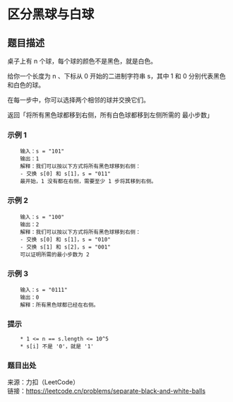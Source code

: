 # 区分黑球与白球

## 题目描述

桌子上有 n 个球，每个球的颜色不是黑色，就是白色。

给你一个长度为 n 、下标从 0 开始的二进制字符串 s，其中 1 和 0 分别代表黑色和白色的球。

在每一步中，你可以选择两个相邻的球并交换它们。

返回「将所有黑色球都移到右侧，所有白色球都移到左侧所需的 最小步数」

### 示例 1

```text
    输入：s = "101"
    输出：1
    解释：我们可以按以下方式将所有黑色球移到右侧：
    - 交换 s[0] 和 s[1]，s = "011"
    最开始，1 没有都在右侧，需要至少 1 步将其移到右侧。
```

### 示例 2

```text
    输入：s = "100"
    输出：2
    解释：我们可以按以下方式将所有黑色球移到右侧：
    - 交换 s[0] 和 s[1]，s = "010"
    - 交换 s[1] 和 s[2]，s = "001"
    可以证明所需的最小步数为 2
```

### 示例 3

```text
    输入：s = "0111"
    输出：0
    解释：所有黑色球都已经在右侧。
```

### 提示

```text
    * 1 <= n == s.length <= 10^5
    * s[i] 不是 '0'，就是 '1'
```

### 题目出处

来源：力扣（LeetCode）  
链接：<https://leetcode.cn/problems/separate-black-and-white-balls>
